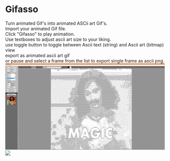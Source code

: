 # Gifasso
 Turn animated Gif's into animated ASCii art Gif's.<br>
 Import your animated Gif file.<br>
 Click "Gifasso" to play animation.<br>
 Use textboxes to adjust ascii art size to your liking.<br>
 use toggle button to toggle between Ascii text (string) and Ascii art (bitmap) view<br>
 export as animated ascii art gif<br>
 or pause and select a frame from the list to export single frame as ascii png.<br>
 <img src ="https://github.com/blinkpen/Gifasso/blob/main/gifassopresentation.png"><br>
<img src="https://github.com/blinkpen/Gifasso/blob/main/phenomenal.gif">
